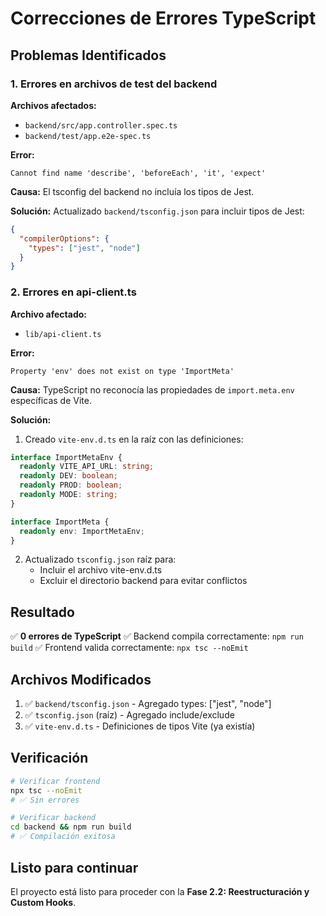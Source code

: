 # Correcciones de Errores TypeScript

## Problemas Identificados

### 1. Errores en archivos de test del backend
**Archivos afectados:**
- `backend/src/app.controller.spec.ts`
- `backend/test/app.e2e-spec.ts`

**Error:**
```
Cannot find name 'describe', 'beforeEach', 'it', 'expect'
```

**Causa:** El tsconfig del backend no incluía los tipos de Jest.

**Solución:**
Actualizado `backend/tsconfig.json` para incluir tipos de Jest:
```json
{
  "compilerOptions": {
    "types": ["jest", "node"]
  }
}
```

### 2. Errores en api-client.ts
**Archivo afectado:**
- `lib/api-client.ts`

**Error:**
```
Property 'env' does not exist on type 'ImportMeta'
```

**Causa:** TypeScript no reconocía las propiedades de `import.meta.env` específicas de Vite.

**Solución:**
1. Creado `vite-env.d.ts` en la raíz con las definiciones:
```typescript
interface ImportMetaEnv {
  readonly VITE_API_URL: string;
  readonly DEV: boolean;
  readonly PROD: boolean;
  readonly MODE: string;
}

interface ImportMeta {
  readonly env: ImportMetaEnv;
}
```

2. Actualizado `tsconfig.json` raíz para:
   - Incluir el archivo vite-env.d.ts
   - Excluir el directorio backend para evitar conflictos

## Resultado

✅ **0 errores de TypeScript**
✅ Backend compila correctamente: `npm run build`
✅ Frontend valida correctamente: `npx tsc --noEmit`

## Archivos Modificados

1. ✅ `backend/tsconfig.json` - Agregado types: ["jest", "node"]
2. ✅ `tsconfig.json` (raíz) - Agregado include/exclude
3. ✅ `vite-env.d.ts` - Definiciones de tipos Vite (ya existía)

## Verificación

```bash
# Verificar frontend
npx tsc --noEmit
# ✅ Sin errores

# Verificar backend
cd backend && npm run build
# ✅ Compilación exitosa
```

## Listo para continuar

El proyecto está listo para proceder con la **Fase 2.2: Reestructuración y Custom Hooks**.
